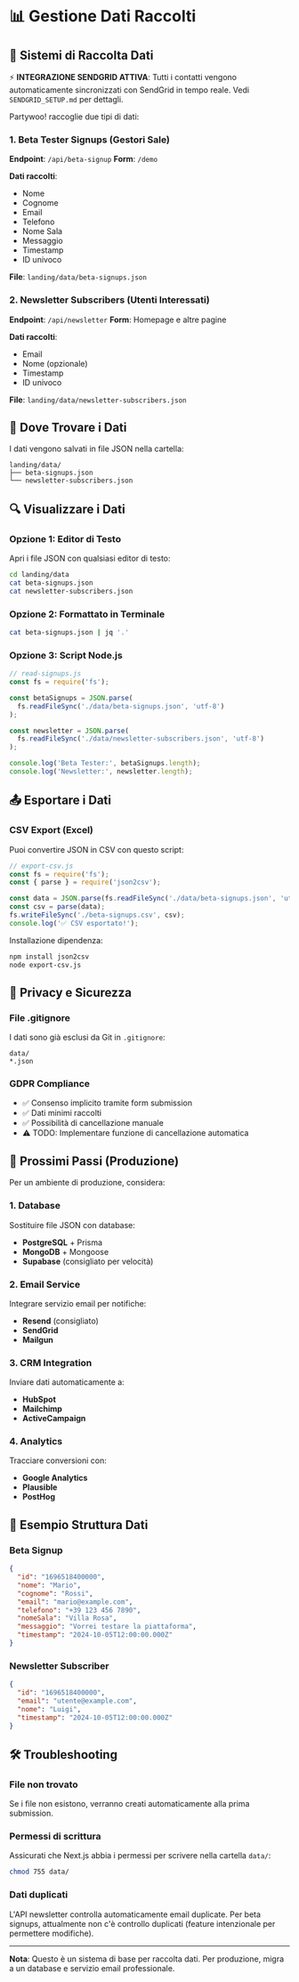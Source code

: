 # 📊 Gestione Dati Raccolti

## 🎯 Sistemi di Raccolta Dati

⚡ **INTEGRAZIONE SENDGRID ATTIVA**: Tutti i contatti vengono automaticamente sincronizzati con SendGrid in tempo reale. Vedi `SENDGRID_SETUP.md` per dettagli.

Partywoo! raccoglie due tipi di dati:

### 1. **Beta Tester Signups** (Gestori Sale)
**Endpoint**: `/api/beta-signup`
**Form**: `/demo`

**Dati raccolti**:
- Nome
- Cognome
- Email
- Telefono
- Nome Sala
- Messaggio
- Timestamp
- ID univoco

**File**: `landing/data/beta-signups.json`

### 2. **Newsletter Subscribers** (Utenti Interessati)
**Endpoint**: `/api/newsletter`
**Form**: Homepage e altre pagine

**Dati raccolti**:
- Email
- Nome (opzionale)
- Timestamp
- ID univoco

**File**: `landing/data/newsletter-subscribers.json`

## 📁 Dove Trovare i Dati

I dati vengono salvati in file JSON nella cartella:
```
landing/data/
├── beta-signups.json
└── newsletter-subscribers.json
```

## 🔍 Visualizzare i Dati

### Opzione 1: Editor di Testo
Apri i file JSON con qualsiasi editor di testo:
```bash
cd landing/data
cat beta-signups.json
cat newsletter-subscribers.json
```

### Opzione 2: Formattato in Terminale
```bash
cat beta-signups.json | jq '.'
```

### Opzione 3: Script Node.js
```javascript
// read-signups.js
const fs = require('fs');

const betaSignups = JSON.parse(
  fs.readFileSync('./data/beta-signups.json', 'utf-8')
);

const newsletter = JSON.parse(
  fs.readFileSync('./data/newsletter-subscribers.json', 'utf-8')
);

console.log('Beta Tester:', betaSignups.length);
console.log('Newsletter:', newsletter.length);
```

## 📤 Esportare i Dati

### CSV Export (Excel)
Puoi convertire JSON in CSV con questo script:

```javascript
// export-csv.js
const fs = require('fs');
const { parse } = require('json2csv');

const data = JSON.parse(fs.readFileSync('./data/beta-signups.json', 'utf-8'));
const csv = parse(data);
fs.writeFileSync('./beta-signups.csv', csv);
console.log('✅ CSV esportato!');
```

Installazione dipendenza:
```bash
npm install json2csv
node export-csv.js
```

## 🔐 Privacy e Sicurezza

### File .gitignore
I dati sono già esclusi da Git in `.gitignore`:
```
data/
*.json
```

### GDPR Compliance
- ✅ Consenso implicito tramite form submission
- ✅ Dati minimi raccolti
- ✅ Possibilità di cancellazione manuale
- ⚠️ TODO: Implementare funzione di cancellazione automatica

## 🚀 Prossimi Passi (Produzione)

Per un ambiente di produzione, considera:

### 1. Database
Sostituire file JSON con database:
- **PostgreSQL** + Prisma
- **MongoDB** + Mongoose
- **Supabase** (consigliato per velocità)

### 2. Email Service
Integrare servizio email per notifiche:
- **Resend** (consigliato)
- **SendGrid**
- **Mailgun**

### 3. CRM Integration
Inviare dati automaticamente a:
- **HubSpot**
- **Mailchimp**
- **ActiveCampaign**

### 4. Analytics
Tracciare conversioni con:
- **Google Analytics**
- **Plausible**
- **PostHog**

## 📝 Esempio Struttura Dati

### Beta Signup
```json
{
  "id": "1696518400000",
  "nome": "Mario",
  "cognome": "Rossi",
  "email": "mario@example.com",
  "telefono": "+39 123 456 7890",
  "nomeSala": "Villa Rosa",
  "messaggio": "Vorrei testare la piattaforma",
  "timestamp": "2024-10-05T12:00:00.000Z"
}
```

### Newsletter Subscriber
```json
{
  "id": "1696518400000",
  "email": "utente@example.com",
  "nome": "Luigi",
  "timestamp": "2024-10-05T12:00:00.000Z"
}
```

## 🛠️ Troubleshooting

### File non trovato
Se i file non esistono, verranno creati automaticamente alla prima submission.

### Permessi di scrittura
Assicurati che Next.js abbia i permessi per scrivere nella cartella `data/`:
```bash
chmod 755 data/
```

### Dati duplicati
L'API newsletter controlla automaticamente email duplicate.
Per beta signups, attualmente non c'è controllo duplicati (feature intenzionale per permettere modifiche).

---

**Nota**: Questo è un sistema di base per raccolta dati. Per produzione, migra a un database e servizio email professionale.
